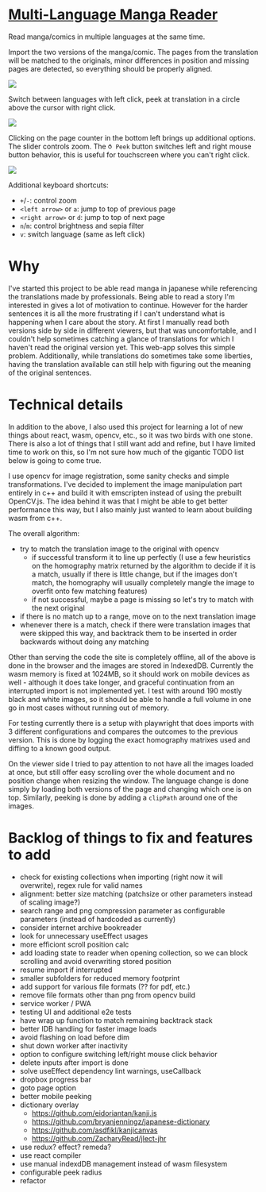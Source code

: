 # [Multi-Language Manga Reader](https://aligned.pictures)

Read manga/comics in multiple languages at the same time.

Import the two versions of the manga/comic. The pages from the translation will be matched to the originals, minor differences in position and missing pages are detected, so everything should be properly aligned.

![](gifs/mlmr-import.gif)

Switch between languages with left click, peek at translation in a circle above the cursor with right click.

![](gifs/mlmr-peek.gif)

Clicking on the page counter in the bottom left brings up additional options. The slider controls zoom. The `⥀ Peek` button switches left and right mouse button behavior, this is useful for touchscreen where you can't right click.

![](gifs/mlmr-zoom.gif)

Additional keyboard shortcuts:

- `+`/`-`: control zoom
- `<left arrow>` or `a`: jump to top of previous page
- `<right arrow>` or `d`: jump to top of next page
- `n`/`m`: control brightness and sepia filter
- `v`: switch language (same as left click)

# Why

I've started this project to be able read manga in japanese while referencing the translations made by professionals. Being able to read a story I'm interested in gives a lot of motivation to continue. However for the harder sentences it is all the more frustrating if I can't understand what is happening when I care about the story. At first I manually read both versions side by side in different viewers, but that was uncomfortable, and I couldn't help sometimes catching a glance of translations for which I haven't read the original version yet. This web-app solves this simple problem. Additionally, while translations do sometimes take some liberties, having the translation available can still help with figuring out the meaning of the original sentences.

# Technical details

In addition to the above, I also used this project for learning a lot of new things about react, wasm, opencv, etc., so it was two birds with one stone. There is also a lot of things that I still want add and refine, but I have limited time to work on this, so I'm not sure how much of the gigantic TODO list below is going to come true.

I use opencv for image registration, some sanity checks and simple transformations. I've decided to implement the image manipulation part entirely in c++ and build it with emscripten instead of using the prebuilt OpenCV.js. The idea behind it was that I might be able to get better performance this way, but I also mainly just wanted to learn about building wasm from c++.

The overall algorithm:

- try to match the translation image to the original with opencv
  - if successful transform it to line up perfectly (I use a few heuristics on the homography matrix returned by the algorithm to decide if it is a match, usually if there is little change, but if the images don't match, the homography will usually completely mangle the image to overfit onto few matching features)
  - if not successful, maybe a page is missing so let's try to match with the next original
- if there is no match up to a range, move on to the next translation image
- whenever there is a match, check if there were translation images that were skipped this way, and backtrack them to be inserted in order backwards without doing any matching

Other than serving the code the site is completely offline, all of the above is done in the browser and the images are stored in IndexedDB. Currently the wasm memory is fixed at 1024MB, so it should work on mobile devices as well - although it does take longer, and graceful continuation from an interrupted import is not implemented yet. I test with around 190 mostly black and white images, so it should be able to handle a full volume in one go in most cases without running out of memory.

For testing currently there is a setup with playwright that does imports with 3 different configurations and compares the outcomes to the previous version. This is done by logging the exact homography matrixes used and diffing to a known good output.

On the viewer side I tried to pay attention to not have all the images loaded at once, but still offer easy scrolling over the whole document and no position change when resizing the window. The language change is done simply by loading both versions of the page and changing which one is on top. Similarly, peeking is done by adding a `clipPath` around one of the images.

# Backlog of things to fix and features to add

- check for existing collections when importing (right now it will overwrite), regex rule for valid names
- alignment: better size matching (patchsize or other parameters instead of scaling image?)
- search range and png compression parameter as configurable parameters (instead of hardcoded as currently)
- consider internet archive bookreader
- look for unnecessary useEffect usages
- more efficiont scroll position calc
- add loading state to reader when opening collection, so we can block scrolling and avoid overwriting stored position
- resume import if interrupted
- smaller subfolders for reduced memory footprint
- add support for various file formats (?? for pdf, etc.)
- remove file formats other than png from opencv build
- service worker / PWA
- testing UI and additional e2e tests
- have wrap up function to match remaining backtrack stack
- better IDB handling for faster image loads
- avoid flashing on load before dim
- shut down worker after inactivity
- option to configure switching left/right mouse click behavior
- delete inputs after import is done
- solve useEffect dependency lint warnings, useCallback
- dropbox progress bar
- goto page option
- better mobile peeking
- dictionary overlay
  - https://github.com/eidoriantan/kanji.js
  - https://github.com/bryanjenningz/japanese-dictionary
  - https://github.com/asdfjkl/kanjicanvas
  - https://github.com/ZacharyRead/jlect-jhr
- use redux? effect? remeda?
- use react compiler
- use manual indexdDB management instead of wasm filesystem
- configurable peek radius
- refactor
